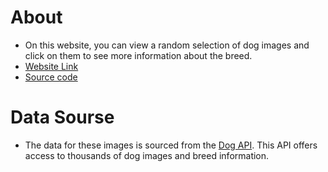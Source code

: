 # About

- On this website, you can view a random selection of dog images and click on them to see more information about the breed.
- [Website Link](https://mmbliv.github.io/UI-Pattern/)
- [Source code](https://github.com/mmbliv/UI-Pattern)

# Data Sourse

- The data for these images is sourced from the [Dog API](https://documenter.getpostman.com/view/4016432/the-dog-api/RW81vZ4Z). This API offers access to thousands of dog images and breed information.
